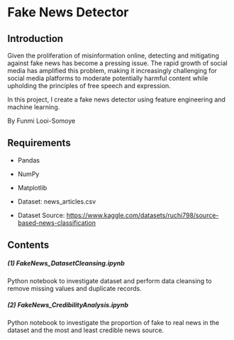 # Fake News Detector

## Introduction
Given the proliferation of misinformation online, detecting and mitigating against fake news has become a pressing issue. The rapid growth of social media has amplified this problem, making it increasingly challenging for social media platforms to moderate potentially harmful content while upholding the principles of free speech and expression.

In this project, I create a fake news detector using feature engineering and machine learning. 

By Funmi Looi-Somoye
## Requirements
- Pandas
- NumPy
- Matplotlib

- Dataset: news_articles.csv
- Dataset Source: https://www.kaggle.com/datasets/ruchi798/source-based-news-classification

## Contents
##### (1) FakeNews_DatasetCleansing.ipynb 
Python notebook to investigate dataset and perform data cleansing to remove missing values and duplicate records.

##### (2) FakeNews_CredibilityAnalysis.ipynb 
Python notebook to investigate the proportion of fake to real news in the dataset and the most and least credible news source.
